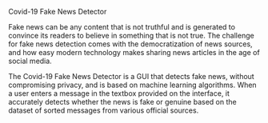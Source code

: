 Covid-19 Fake News Detector

Fake news can be any content that is not truthful and is generated to convince its readers to believe in something that is not true. 
The challenge for fake news detection comes with the democratization of news sources, and how easy modern technology makes sharing news 
articles in the age of social media.


The Covid-19 Fake News Detector is a GUI that detects fake news, without compromising privacy, and is based on machine learning algorithms. 
When a user enters a message in the textbox provided on the interface, it accurately detects whether the news is fake or genuine based on 
the dataset of sorted messages from various official sources.


